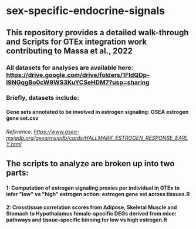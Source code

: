 # sex-specific-endocrine-signals
## This repository provides a detailed walk-through and Scripts for GTEx integration work contributing to Massa et al., 2022
### All datasets for analyses are available here: https://drive.google.com/drive/folders/1FldQDp-I9NGqgBo0cW9WS3KuYCSeHDM7?usp=sharing
### Briefly, datasets include:
#### Gene sets annotated to be involved in estrogen signaling: GSEA estrogen gene set.csv
###### Reference: https://www.gsea-msigdb.org/gsea/msigdb/cards/HALLMARK_ESTROGEN_RESPONSE_EARLY.html


## The scripts to analyze are broken up into two parts:
#### 1: Computation of estrogen signaling proxies per individual in GTEx to infer "low" vs "high" estrogen action: estrogen gene set across tissues.R
#### 2: Crosstissue correlation scores from Adipose, Skeletal Muscle and Stomach to Hypothalamus female-specific DEGs derived from mice: pathways and tissue-specific binning for low vs high estrogen.R
